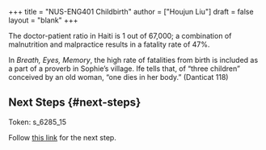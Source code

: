 +++
title = "NUS-ENG401 Childbirth"
author = ["Houjun Liu"]
draft = false
layout = "blank"
+++

The doctor-patient ratio in Haiti is 1 out of 67,000; a combination of malnutrition and malpractice results in a fatality rate of 47%.

In _Breath, Eyes, Memory_, the high rate of fatalities from birth is included as a part of a proverb in Sophie’s village. Ife tells that, of “three children” conceived by an old woman, “one dies in her body.” (Danticat 118)


## Next Steps {#next-steps}

Token: s_6285_15

Follow [this link](https://tinyurl.com/nuseng401giftbounce1) for the next step.